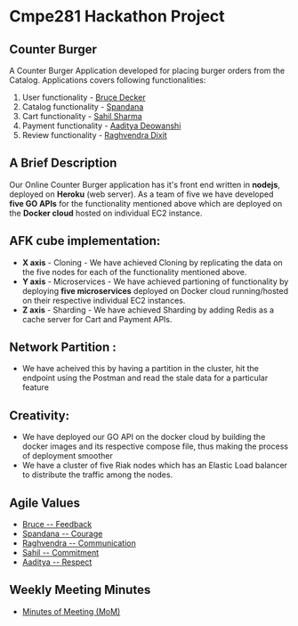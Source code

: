 # Cmpe281 Hackathon Project

## Counter Burger
A Counter Burger Application developed for placing burger orders from the Catalog. Applications covers following functionalities:

1. User functionality    - [Bruce Decker](https://github.com/Bruce-Decker)
2. Catalog functionality - [Spandana](https://github.com/spandana7)
3. Cart functionality    - [Sahil Sharma](https://github.com/Sahil12S)
4. Payment functionality - [Aaditya Deowanshi](https://github.com/iamdeowanshi)
5. Review functionality  - [Raghvendra Dixit](https://github.com/raghvendra1218)

## A Brief Description
Our Online Counter Burger application has it's front end written in **nodejs**, deployed on **Heroku** (web server). As a team of five we have developed **five GO APIs** for the functionality mentioned above which are deployed on the **Docker cloud** hosted on individual EC2 instance.  

## AFK cube implementation:
* **X axis** - Cloning - We have achieved Cloning by replicating the data on the five nodes for each of the functionality mentioned above.  
* **Y axis** - Microservices - We have achieved partioning of functionality by deploying **five microservices** deployed on Docker cloud running/hosted on their respective individual EC2 instances.
* **Z axis** - Sharding - We have achieved Sharding by adding Redis as a cache server for Cart and Payment APIs.  

## Network Partition :
* We have acheived this by having a partition in the cluster, hit the endpoint using the Postman and read the stale data for a particular feature

## Creativity:
* We have deployed our GO API on the docker cloud by building the docker images and its respective compose file, thus making the process of deployment smoother
* We have a cluster of five Riak nodes which has an Elastic Load balancer to distribute the traffic among the nodes.  

## Agile Values
* [Bruce      -- Feedback](https://github.com/nguyensjsu/team281-avengers/blob/master/Project_documentation/Feedback_Bruce_Decker.md) 
* [Spandana   -- Courage](https://github.com/nguyensjsu/team281-avengers/blob/master/Project_documentation/Courage_Spandana_Padala.md)  
* [Raghvendra -- Communication](https://github.com/nguyensjsu/team281-avengers/blob/master/Project_documentation/Communication_Raghvendra_Dixit.md)  
* [Sahil 	  -- Commitment](https://github.com/nguyensjsu/team281-avengers/blob/master/Project_documentation/Commitment_Sahil_Sharma.md)  
* [Aaditya 	  -- Respect](https://github.com/nguyensjsu/team281-avengers/blob/master/Project_documentation/Respect_Aaditya_Deowanshi.md)

## Weekly Meeting Minutes
* [Minutes of Meeting (MoM)](https://github.com/nguyensjsu/team281-avengers/blob/master/Project_documentation/Minutes_Meeting.md)
